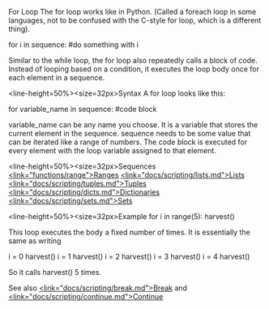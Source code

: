 For Loop</size>
</line-height>
The for loop works like in Python. (Called a foreach loop in some languages, not to be confused with the C-style for loop, which is a different thing).

for i in sequence:
	#do something with i

Similar to the while loop, the for loop also repeatedly calls a block of code. Instead of looping based on a condition, it executes the loop body once for each element in a sequence.

<line-height=50%><size=32px>Syntax</size>
</line-height>
A for loop looks like this:

for variable_name in sequence:
	#code block

variable_name can be any name you choose. It is a variable that stores the current element in the sequence. sequence needs to be some value that can be iterated like a range of numbers. The code block is executed for every element with the loop variable assigned to that element.

<line-height=50%><size=32px>Sequences</size>
</line-height>
<u><link="functions/range">Ranges</link></u>      <u><link="docs/scripting/lists.md">Lists</link></u>      <u><link="docs/scripting/tuples.md">Tuples</link></u>      <u><link="docs/scripting/dicts.md">Dictionaries</link></u>      <u><link="docs/scripting/sets.md">Sets</link></u>

<line-height=50%><size=32px>Example</size>
</line-height>
for i in range(5):
    harvest()

This loop executes the body a fixed number of times. It is essentially the same as writing

i = 0
harvest()
i = 1
harvest()
i = 2
harvest()
i = 3
harvest()
i = 4
harvest()

So it calls harvest() 5 times.

See also <u><link="docs/scripting/break.md">Break</link></u> and <u><link="docs/scripting/continue.md">Continue